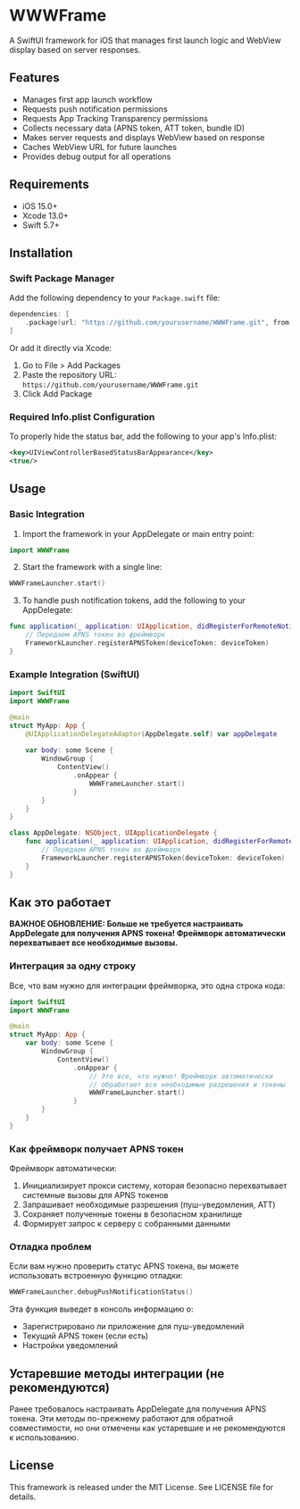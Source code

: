# WWWFrame

A SwiftUI framework for iOS that manages first launch logic and WebView display based on server responses.

## Features

- Manages first app launch workflow
- Requests push notification permissions
- Requests App Tracking Transparency permissions
- Collects necessary data (APNS token, ATT token, bundle ID)
- Makes server requests and displays WebView based on response
- Caches WebView URL for future launches
- Provides debug output for all operations

## Requirements

- iOS 15.0+
- Xcode 13.0+
- Swift 5.7+

## Installation

### Swift Package Manager

Add the following dependency to your `Package.swift` file:

```swift
dependencies: [
    .package(url: "https://github.com/yourusername/WWWFrame.git", from: "1.0.0")
]
```

Or add it directly via Xcode:
1. Go to File > Add Packages
2. Paste the repository URL: `https://github.com/yourusername/WWWFrame.git`
3. Click Add Package

### Required Info.plist Configuration

To properly hide the status bar, add the following to your app's Info.plist:

```xml
<key>UIViewControllerBasedStatusBarAppearance</key>
<true/>
```

## Usage

### Basic Integration

1. Import the framework in your AppDelegate or main entry point:

```swift
import WWWFrame
```

2. Start the framework with a single line:

```swift
WWWFrameLauncher.start()
```

3. To handle push notification tokens, add the following to your AppDelegate:

```swift
func application(_ application: UIApplication, didRegisterForRemoteNotificationsWithDeviceToken deviceToken: Data) {
    // Передаем APNS токен во фреймворк
    FrameworkLauncher.registerAPNSToken(deviceToken: deviceToken)
}
```

### Example Integration (SwiftUI)

```swift
import SwiftUI
import WWWFrame

@main
struct MyApp: App {
    @UIApplicationDelegateAdaptor(AppDelegate.self) var appDelegate
    
    var body: some Scene {
        WindowGroup {
            ContentView()
                .onAppear {
                    WWWFrameLauncher.start()
                }
        }
    }
}

class AppDelegate: NSObject, UIApplicationDelegate {
    func application(_ application: UIApplication, didRegisterForRemoteNotificationsWithDeviceToken deviceToken: Data) {
        // Передаем APNS токен во фреймворк
        FrameworkLauncher.registerAPNSToken(deviceToken: deviceToken)
    }
}
```

## Как это работает

**ВАЖНОЕ ОБНОВЛЕНИЕ: Больше не требуется настраивать AppDelegate для получения APNS токена! Фреймворк автоматически перехватывает все необходимые вызовы.**

### Интеграция за одну строку

Все, что вам нужно для интеграции фреймворка, это одна строка кода:

```swift
import SwiftUI
import WWWFrame

@main
struct MyApp: App {
    var body: some Scene {
        WindowGroup {
            ContentView()
                .onAppear {
                    // Это все, что нужно! Фреймворк автоматически 
                    // обработает все необходимые разрешения и токены
                    WWWFrameLauncher.start()
                }
        }
    }
}
```

### Как фреймворк получает APNS токен

Фреймворк автоматически:
1. Инициализирует прокси систему, которая безопасно перехватывает системные вызовы для APNS токенов
2. Запрашивает необходимые разрешения (пуш-уведомления, ATT)
3. Сохраняет полученные токены в безопасном хранилище
4. Формирует запрос к серверу с собранными данными

### Отладка проблем

Если вам нужно проверить статус APNS токена, вы можете использовать встроенную функцию отладки:

```swift
WWWFrameLauncher.debugPushNotificationStatus()
```

Эта функция выведет в консоль информацию о:
- Зарегистрировано ли приложение для пуш-уведомлений
- Текущий APNS токен (если есть)
- Настройки уведомлений

## Устаревшие методы интеграции (не рекомендуются)

Ранее требовалось настраивать AppDelegate для получения APNS токена. Эти методы по-прежнему работают для обратной совместимости, но они отмечены как устаревшие и не рекомендуются к использованию.

## License

This framework is released under the MIT License. See LICENSE file for details. 